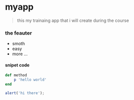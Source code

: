# myapp

> this my trainaing app that i will create during the course

### the feauter 

- smoth
- easy
- more ...

#### snipet code 

```ruby
def method
    p 'hello world'
end
```

```javascript
alert('hi there');
```
